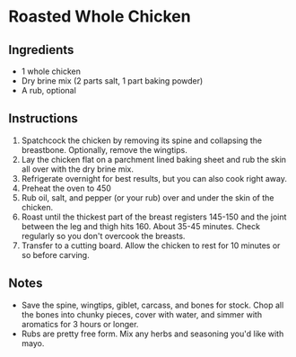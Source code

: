 # Roasted Whole Chicken

## Ingredients

* 1 whole chicken
* Dry brine mix (2 parts salt, 1 part baking powder)
* A rub, optional

## Instructions

1. Spatchcock the chicken by removing its spine and collapsing the breastbone. Optionally, remove the wingtips.
1. Lay the chicken flat on a parchment lined baking sheet and rub the skin all over with the dry brine mix.
1. Refrigerate overnight for best results, but you can also cook right away.
1. Preheat the oven to 450
1. Rub oil, salt, and pepper (or your rub) over and under the skin of the chicken.
1. Roast until the thickest part of the breast registers 145-150 and the joint between the leg and thigh hits 160. About 35-45 minutes. Check regularly so you don't overcook the breasts.
1. Transfer to a cutting board. Allow the chicken to rest for 10 minutes or so before carving.

## Notes

* Save the spine, wingtips, giblet, carcass, and bones for stock. Chop all the bones into chunky pieces, cover with water, and simmer with aromatics for 3 hours or longer.
* Rubs are pretty free form. Mix any herbs and seasoning you'd like with mayo.

